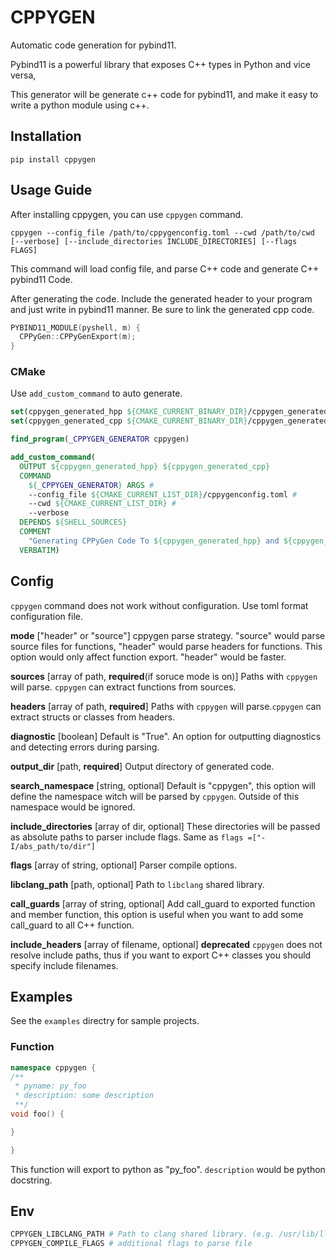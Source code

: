# CPPYGEN

Automatic code generation for pybind11.

Pybind11 is a powerful library that exposes C++ types in Python and vice versa, 

This generator will be generate c++ code for pybind11, and make it easy to
write a python module using c++.

## Installation
```
pip install cppygen
```

## Usage Guide

After installing cppygen, you can use `cppygen` command.

```
cppygen --config_file /path/to/cppygenconfig.toml --cwd /path/to/cwd [--verbose] [--include_directories INCLUDE_DIRECTORIES] [--flags FLAGS]
```

This command will load config file, and parse C++ code and generate
C++ pybind11 Code.

After generating the code. Include the generated header to your program and
just write in pybind11 manner. Be sure to link the generated cpp code.

```cpp
PYBIND11_MODULE(pyshell, m) {
  CPPyGen::CPPyGenExport(m);
}
```

### CMake

Use `add_custom_command` to auto generate.

```cmake
set(cppygen_generated_hpp ${CMAKE_CURRENT_BINARY_DIR}/cppygen_generated.hpp)
set(cppygen_generated_cpp ${CMAKE_CURRENT_BINARY_DIR}/cppygen_generated.cpp)

find_program(_CPPYGEN_GENERATOR cppygen)

add_custom_command(
  OUTPUT ${cppygen_generated_hpp} ${cppygen_generated_cpp}
  COMMAND
    ${_CPPYGEN_GENERATOR} ARGS #
    --config_file ${CMAKE_CURRENT_LIST_DIR}/cppygenconfig.toml #
    --cwd ${CMAKE_CURRENT_LIST_DIR} #
    --verbose
  DEPENDS ${SHELL_SOURCES}
  COMMENT
    "Generating CPPyGen Code To ${cppygen_generated_hpp} and ${cppygen_generated_cpp}"
  VERBATIM)
```

## Config
`cppygen` command does not work without configuration.
Use toml format configuration file.

**mode** ["header" or "source"]
cppygen parse strategy. "source" would parse source files for functions,
"header" would parse headers for functions. This option would only affect
function export. "header" would be faster.

**sources** [array of path, **required**(if soruce mode is on)]
Paths with `cppygen` will parse. `cppygen` can extract functions from
sources.

**headers** [array of path, **required**]
Paths with `cppygen` will parse.`cppygen` can extract structs or classes from
headers.

**diagnostic** [boolean]
Default is "True". An option for outputting diagnostics and detecting errors during parsing.

**output_dir** [path, **required**]
Output directory of generated code.

**search_namespace** [string, optional]
Default is "cppygen", this option will define the namespace witch
will be parsed by `cppygen`. Outside of this namespace would be ignored.

**include_directories** [array of dir, optional]
These directories will be passed as absolute paths to parser include flags.
Same as `flags =["-I/abs_path/to/dir"]`

**flags** [array of string, optional]
Parser compile options.

**libclang_path** [path, optional]
Path to `libclang` shared library.

**call_guards** [array of string, optional]
Add call_guard to exported function and member function, this option is
useful when you want to add some call_guard to all C++ function.

**include_headers** [array of filename, optional]
**deprecated** `cppygen` does not resolve include paths, thus if you want to export C++
classes you should specify include filenames.


## Examples
See the `examples` directry for sample projects.

### Function
```cpp
namespace cppygen {
/**
 * pyname: py_foo
 * description: some description
 **/
void foo() {

}

}
```
This function will export to python as "py_foo".
`description` would be python docstring.


## Env

```bash
CPPYGEN_LIBCLANG_PATH # Path to clang shared library. (e.g. /usr/lib/llvm-15/lib/libclang-15.so)
CPPYGEN_COMPILE_FLAGS # additional flags to parse file
```
